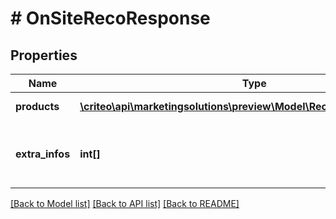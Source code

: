 # # OnSiteRecoResponse

## Properties

Name | Type | Description | Notes
------------ | ------------- | ------------- | -------------
**products** | [**\criteo\api\marketingsolutions\preview\Model\RecommendedProduct[]**](RecommendedProduct.md) | Recommended products | [optional]
**extra_infos** | **int[]** | Additional information in case of warnings, errors... | [optional]

[[Back to Model list]](../../README.md#models) [[Back to API list]](../../README.md#endpoints) [[Back to README]](../../README.md)
